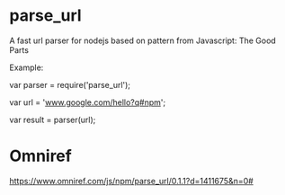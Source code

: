 parse_url
=========

A fast url parser for nodejs based on pattern from Javascript: The Good Parts

Example:

var parser = require('parse_url');

var url = 'www.google.com/hello?q#npm';

var result = parser(url);

Omniref
=======
https://www.omniref.com/js/npm/parse_url/0.1.1?d=1411675&n=0#
